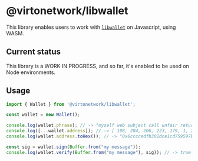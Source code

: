 # @virtonetwork/libwallet

This library enables users to work with [`libwallet`][1] on Javascript, using WASM.

## Current status

This library is a WORK IN PROGRESS, and so far, it's enabled to be used on Node environments.

## Usage

```javascript
import { Wallet } from '@virtonetwork/libwallet';

const wallet = new Wallet();

console.log(wallet.phrase); // -> "myself web subject call unfair return skull fatal radio spray insect fall twist ladder audit jump gravity modify search only blouse review receive south"
console.log([...wallet.address]); // -> [ 108, 204, 206, 223, 179, 1, 220, 225, 205, 117, 149, 151, 188, 225, 113, 10, 136, 122, 112, 31, 72, 132, 118, 58, 116, 31, 226, 197, 27, 238, 54, 17 ]
console.log(wallet.address.toHex()); // -> "0x6ccccedfb301dce1cd759597bce1710a887a701f4884763a741fe2c51bee3611"

const sig = wallet.sign(Buffer.from("my message"));
console.log(wallet.verify(Buffer.from("my message"), sig)); // -> true
```

[1]: https://github.com/virto-network/libwallet